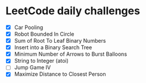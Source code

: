 # LeetCode daily challenges

- [x] Car Pooling
- [x] Robot Bounded In Circle
- [x] Sum of Root To Leaf Binary Numbers
- [x] Insert into a Binary Search Tree
- [x] Minimum Number of Arrows to Burst Balloons
- [x] String to Integer (atoi)
- [ ] Jump Game IV
- [x] Maximize Distance to Closest Person

